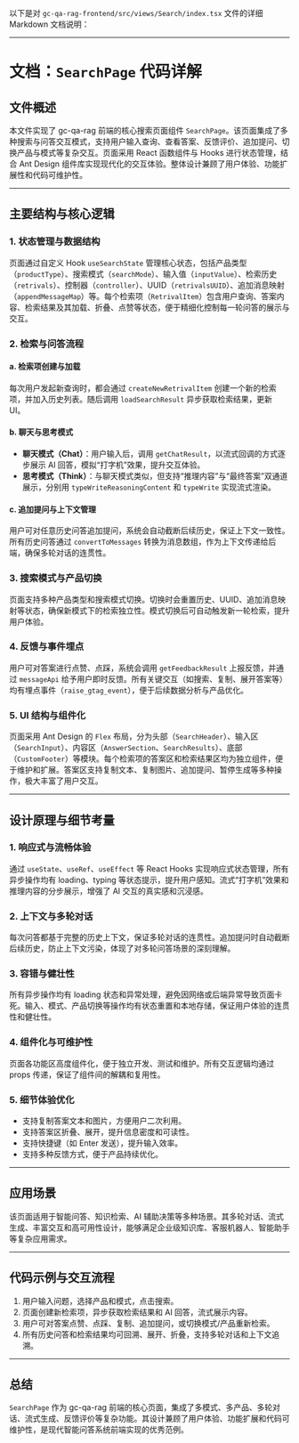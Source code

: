 以下是对 `gc-qa-rag-frontend/src/views/Search/index.tsx` 文件的详细 Markdown 文档说明：

---

# 文档：`SearchPage` 代码详解

## 文件概述

本文件实现了 gc-qa-rag 前端的核心搜索页面组件 `SearchPage`。该页面集成了多种搜索与问答交互模式，支持用户输入查询、查看答案、反馈评价、追加提问、切换产品与模式等复杂交互。页面采用 React 函数组件与 Hooks 进行状态管理，结合 Ant Design 组件库实现现代化的交互体验。整体设计兼顾了用户体验、功能扩展性和代码可维护性。

---

## 主要结构与核心逻辑

### 1. 状态管理与数据结构

页面通过自定义 Hook `useSearchState` 管理核心状态，包括产品类型（`productType`）、搜索模式（`searchMode`）、输入值（`inputValue`）、检索历史（`retrivals`）、控制器（`controller`）、UUID（`retrivalsUUID`）、追加消息映射（`appendMessageMap`）等。每个检索项（`RetrivalItem`）包含用户查询、答案内容、检索结果及其加载、折叠、点赞等状态，便于精细化控制每一轮问答的展示与交互。

### 2. 检索与问答流程

#### a. 检索项创建与加载

每次用户发起新查询时，都会通过 `createNewRetrivalItem` 创建一个新的检索项，并加入历史列表。随后调用 `loadSearchResult` 异步获取检索结果，更新 UI。

#### b. 聊天与思考模式

-   **聊天模式（Chat）**：用户输入后，调用 `getChatResult`，以流式回调的方式逐步展示 AI 回答，模拟“打字机”效果，提升交互体验。
-   **思考模式（Think）**：与聊天模式类似，但支持“推理内容”与“最终答案”双通道展示，分别用 `typeWriteReasoningContent` 和 `typeWrite` 实现流式渲染。

#### c. 追加提问与上下文管理

用户可对任意历史问答追加提问，系统会自动截断后续历史，保证上下文一致性。所有历史问答通过 `convertToMessages` 转换为消息数组，作为上下文传递给后端，确保多轮对话的连贯性。

### 3. 搜索模式与产品切换

页面支持多种产品类型和搜索模式切换。切换时会重置历史、UUID、追加消息映射等状态，确保新模式下的检索独立性。模式切换后可自动触发新一轮检索，提升用户体验。

### 4. 反馈与事件埋点

用户可对答案进行点赞、点踩，系统会调用 `getFeedbackResult` 上报反馈，并通过 `messageApi` 给予用户即时反馈。所有关键交互（如搜索、复制、展开答案等）均有埋点事件（`raise_gtag_event`），便于后续数据分析与产品优化。

### 5. UI 结构与组件化

页面采用 Ant Design 的 `Flex` 布局，分为头部（`SearchHeader`）、输入区（`SearchInput`）、内容区（`AnswerSection`、`SearchResults`）、底部（`CustomFooter`）等模块。每个检索项的答案区和检索结果区均为独立组件，便于维护和扩展。答案区支持复制文本、复制图片、追加提问、暂停生成等多种操作，极大丰富了用户交互。

---

## 设计原理与细节考量

### 1. 响应式与流畅体验

通过 `useState`、`useRef`、`useEffect` 等 React Hooks 实现响应式状态管理，所有异步操作均有 loading、typing 等状态提示，提升用户感知。流式“打字机”效果和推理内容的分步展示，增强了 AI 交互的真实感和沉浸感。

### 2. 上下文与多轮对话

每次问答都基于完整的历史上下文，保证多轮对话的连贯性。追加提问时自动截断后续历史，防止上下文污染，体现了对多轮问答场景的深刻理解。

### 3. 容错与健壮性

所有异步操作均有 loading 状态和异常处理，避免因网络或后端异常导致页面卡死。输入、模式、产品切换等操作均有状态重置和本地存储，保证用户体验的连贯性和健壮性。

### 4. 组件化与可维护性

页面各功能区高度组件化，便于独立开发、测试和维护。所有交互逻辑均通过 props 传递，保证了组件间的解耦和复用性。

### 5. 细节体验优化

-   支持复制答案文本和图片，方便用户二次利用。
-   支持答案区折叠、展开，提升信息密度和可读性。
-   支持快捷键（如 Enter 发送），提升输入效率。
-   支持多种反馈方式，便于产品持续优化。

---

## 应用场景

该页面适用于智能问答、知识检索、AI 辅助决策等多种场景。其多轮对话、流式生成、丰富交互和高可用性设计，能够满足企业级知识库、客服机器人、智能助手等复杂应用需求。

---

## 代码示例与交互流程

1. 用户输入问题，选择产品和模式，点击搜索。
2. 页面创建新检索项，异步获取检索结果和 AI 回答，流式展示内容。
3. 用户可对答案点赞、点踩、复制、追加提问，或切换模式/产品重新检索。
4. 所有历史问答和检索结果均可回溯、展开、折叠，支持多轮对话和上下文追溯。

---

## 总结

`SearchPage` 作为 gc-qa-rag 前端的核心页面，集成了多模式、多产品、多轮对话、流式生成、反馈评价等复杂功能。其设计兼顾了用户体验、功能扩展和代码可维护性，是现代智能问答系统前端实现的优秀范例。
